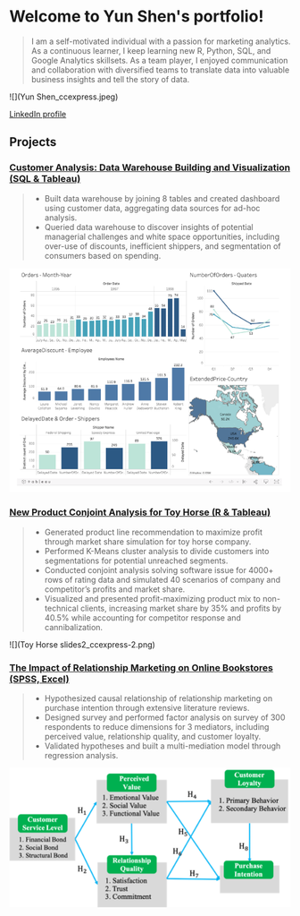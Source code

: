 # Welcome to Yun Shen's portfolio!

>I am a self-motivated individual with a passion for marketing analytics. As a continuous learner, I keep learning new R, Python, SQL, and Google Analytics
>skillsets. As a team player, I enjoyed communication and collaboration with diversified teams to translate data into valuable business insights and tell the story
>of data.  

![](Yun Shen_ccexpress.jpeg)

[LinkedIn profile](https://www.linkedin.com/in/yun-shen-carina/)

## Projects
### [Customer Analysis: Data Warehouse Building and Visualization (SQL & Tableau)](https://public.tableau.com/app/profile/yun.shen.carina/viz/CustomerAnalysis_16477202783490/Dashboard1)

> - Built data warehouse by joining 8 tables and created dashboard using customer data, aggregating data sources for ad-hoc analysis.
> - Queried data warehouse to discover insights of potential managerial challenges and white space opportunities, including over-use of discounts, inefficient shippers, and segmentation of consumers based on spending.  

![](SQL.png)

### [New Product Conjoint Analysis for Toy Horse (R & Tableau)](https://rpubs.com/yunshen/874187)

> - Generated product line recommendation to maximize profit through market share simulation for toy horse company.
> - Performed K-Means cluster analysis to divide customers into segmentations for potential unreached segments.
> - Conducted conjoint analysis solving software issue for 4000+ rows of rating data and simulated 40 scenarios of company and competitor’s profits and market share.
> - Visualized and presented profit-maximizing product mix to non-technical clients, increasing market share by 35% and profits by 40.5% while accounting for competitor response and cannibalization.

![](Toy Horse slides2_ccexpress-2.png)

### [The Impact of Relationship Marketing on Online Bookstores (SPSS, Excel)](https://drive.google.com/file/d/18xAEwumRgFQr19_82c1mIDahJYtrlCKM/view?usp=sharing)

> - Hypothesized causal relationship of relationship marketing on purchase intention through extensive literature reviews.
> - Designed survey and performed factor analysis on survey of 300 respondents to reduce dimensions for 3 mediators, including perceived value, relationship quality, and customer loyalty.
> - Validated hypotheses and built a multi-mediation model through regression analysis.

![](Picture1_ccexpress.png)
